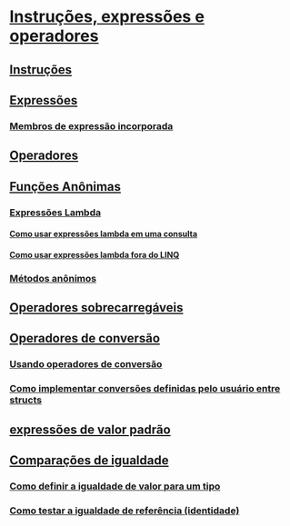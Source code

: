 # [Instruções, expressões e operadores](index.md)
## [Instruções](statements.md)
## [Expressões](expressions.md)
### [Membros de expressão incorporada](expression-bodied-members.md)
## [Operadores](operators.md)
## [Funções Anônimas](anonymous-functions.md)
### [Expressões Lambda](lambda-expressions.md)
#### [Como usar expressões lambda em uma consulta](how-to-use-lambda-expressions-in-a-query.md)
#### [Como usar expressões lambda fora do LINQ](how-to-use-lambda-expressions-outside-linq.md)
### [Métodos anônimos](anonymous-methods.md)
## [Operadores sobrecarregáveis](overloadable-operators.md)
## [Operadores de conversão](conversion-operators.md)
### [Usando operadores de conversão](using-conversion-operators.md)
### [Como implementar conversões definidas pelo usuário entre structs](how-to-implement-user-defined-conversions-between-structs.md)
## [expressões de valor padrão](default-value-expressions.md)
## [Comparações de igualdade](equality-comparisons.md)
### [Como definir a igualdade de valor para um tipo](how-to-define-value-equality-for-a-type.md)
### [Como testar a igualdade de referência (identidade)](how-to-test-for-reference-equality-identity.md)

